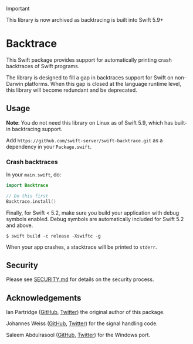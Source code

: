 > [!IMPORTANT]  
> This library is now archived as backtracing is built into Swift 5.9+

# Backtrace

This Swift package provides support for automatically printing crash backtraces of Swift programs.

The library is designed to fill a gap in backtraces support for Swift on non-Darwin platforms. 
When this gap is closed at the language runtime level, this library will become redundant and be deprecated.

## Usage

**Note**: You do not need this library on Linux as of Swift 5.9, which has
built-in backtracing support.

Add `https://github.com/swift-server/swift-backtrace.git` as a dependency in your `Package.swift`.

### Crash backtraces

In your `main.swift`, do:

```swift
import Backtrace

// Do this first
Backtrace.install()
```

Finally, for Swift < 5.2, make sure you build your application with debug symbols enabled. Debug symbols are automatically included for Swift 5.2 and above.

```
$ swift build -c release -Xswiftc -g
```

When your app crashes, a stacktrace will be printed to `stderr`.

## Security

Please see [SECURITY.md](SECURITY.md) for details on the security process.

## Acknowledgements

Ian Partridge ([GitHub](https://github.com/ianpartridge/), [Twitter](https://twitter.com/alfa)) the original author of this package.

Johannes Weiss ([GitHub](https://github.com/weissi), [Twitter](https://twitter.com/johannesweiss)) for the signal handling code.

Saleem Abdulrasool ([GitHub](https://github.com/compnerd), [Twitter](https://twitter.com/compnerd)) for the Windows port.
